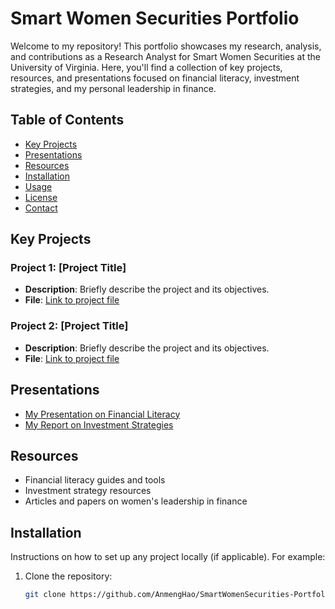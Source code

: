 # Smart Women Securities Portfolio

Welcome to my repository! This portfolio showcases my research, analysis, and contributions as a Research Analyst for Smart Women Securities at the University of Virginia. Here, you'll find a collection of key projects, resources, and presentations focused on financial literacy, investment strategies, and my personal leadership in finance.

## Table of Contents

- [Key Projects](#key-projects)
- [Presentations](#presentations)
- [Resources](#resources)
- [Installation](#installation)
- [Usage](#usage)
- [License](#license)
- [Contact](#contact)

## Key Projects

### Project 1: [Project Title]
- **Description**: Briefly describe the project and its objectives.
- **File**: [Link to project file](path/to/project1-file)

### Project 2: [Project Title]
- **Description**: Briefly describe the project and its objectives.
- **File**: [Link to project file](path/to/project2-file)

## Presentations

- [My Presentation on Financial Literacy](path/to/financial-literacy-presentation.pptx)
- [My Report on Investment Strategies](path/to/investment-strategies-report.pdf)

## Resources

- Financial literacy guides and tools
- Investment strategy resources
- Articles and papers on women's leadership in finance

## Installation

Instructions on how to set up any project locally (if applicable). For example:
1. Clone the repository:
   ```bash
   git clone https://github.com/AnmengHao/SmartWomenSecurities-Portfolio.git
